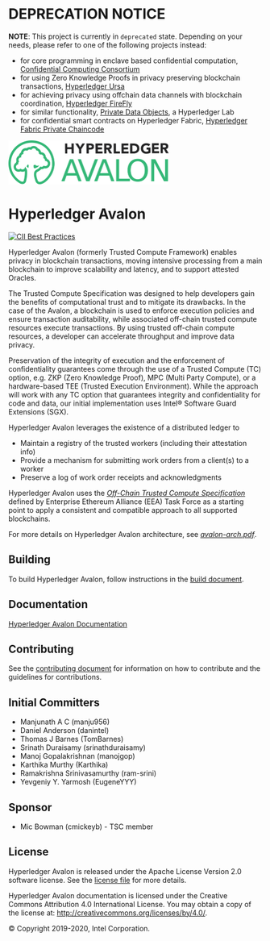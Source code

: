 <!--
Licensed under Creative Commons Attribution 4.0 International License
https://creativecommons.org/licenses/by/4.0/
-->

# DEPRECATION NOTICE

**NOTE**: This project is currently in `deprecated` state. Depending on your needs, please refer to one of the following projects instead:

- for core programming in enclave based confidential computation, [Confidential Computing Consortium](https://confidentialcomputing.io/)
- for using Zero Knowledge Proofs in privacy preserving blockchain transactions, [Hyperledger Ursa](https://github.com/hyperledger/ursa)
- for achieving privacy using offchain data channels with blockchain coordination, [Hyperledger FireFly](https://github.com/hyperledger/firefly)
- for similar functionality, [Private Data Objects](https://github.com/hyperledger-labs/private-data-objects), a Hyperledger Lab
- for confidential smart contracts on Hyperledger Fabric, [Hyperledger Fabric Private Chaincode](https://github.com/hyperledger/fabric-private-chaincode)

<img src="images/HL_Avalon_Logo_Color.png" width="318" height="87"
 alt="Hyperledger Avalon logo" />

# Hyperledger Avalon

[![CII Best Practices](https://bestpractices.coreinfrastructure.org/projects/3323/badge)](https://bestpractices.coreinfrastructure.org/projects/3323)

Hyperledger Avalon (formerly Trusted Compute Framework)
enables privacy in blockchain transactions,
moving intensive processing from a main blockchain to improve scalability and
latency, and to support attested Oracles.

The Trusted Compute Specification was designed to help developers gain the
benefits of computational trust and to mitigate its drawbacks. In the case of
the Avalon, a blockchain is used to enforce execution
policies and ensure transaction auditability, while associated off-chain
trusted compute resources execute transactions. By using trusted off-chain
compute resources, a developer can accelerate throughput and improve data
privacy.

Preservation of the integrity of execution and the enforcement
of confidentiality guarantees come through the use of a Trusted Compute (TC)
option, e.g. ZKP (Zero Knowledge Proof), MPC (Multi Party Compute),
or a hardware-based TEE (Trusted Execution Environment).
While the approach will work with any TC option that guarantees integrity and
confidentiality for code and data, our initial implementation uses
Intel® Software Guard Extensions (SGX).

Hyperledger Avalon leverages the existence of a distributed ledger to
 * Maintain a registry of the trusted workers (including their attestation info)
 * Provide a mechanism for submitting work orders from a client(s) to a worker
 * Preserve a log of work order receipts and acknowledgments

Hyperledger Avalon uses the
[ _Off-Chain Trusted Compute Specification_](https://entethalliance.github.io/trusted-computing/spec.html)
defined by Enterprise Ethereum Alliance (EEA) Task Force as a starting point to
apply a consistent and compatible approach to all supported blockchains.

For more details on Hyperledger Avalon architecture, see
[_avalon-arch.pdf_](docs/avalon-arch.pdf).

## Building

To build Hyperledger Avalon, follow instructions in the
[build document](BUILD.md).

## Documentation

[Hyperledger Avalon Documentation](https://hyperledger.github.io/avalon/)

## Contributing

See the [contributing document](CONTRIBUTING.md)
for information on how to contribute and the guidelines for contributions.

## Initial Committers
* Manjunath A C (manju956)
* Daniel Anderson (danintel)
* Thomas J Barnes (TomBarnes)
* Srinath Duraisamy (srinathduraisamy)
* Manoj Gopalakrishnan (manojgop)
* Karthika Murthy (Karthika)
* Ramakrishna Srinivasamurthy (ram-srini)
* Yevgeniy Y. Yarmosh (EugeneYYY)

## Sponsor
* Mic Bowman (cmickeyb) - TSC member

## License
Hyperledger Avalon is released under the Apache License
Version 2.0 software license. See the [license file](LICENSE) for more details.

Hyperledger Avalon documentation is licensed under the
Creative Commons Attribution 4.0 International License. You may obtain a copy
of the license at: http://creativecommons.org/licenses/by/4.0/.

© Copyright 2019-2020, Intel Corporation.
